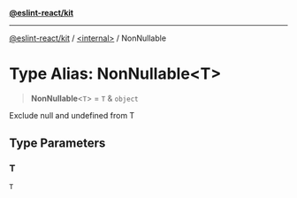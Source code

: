 [**@eslint-react/kit**](../../README.md)

***

[@eslint-react/kit](../../README.md) / [\<internal\>](../README.md) / NonNullable

# Type Alias: NonNullable\<T\>

> **NonNullable**\<`T`\> = `T` & `object`

Exclude null and undefined from T

## Type Parameters

### T

`T`
